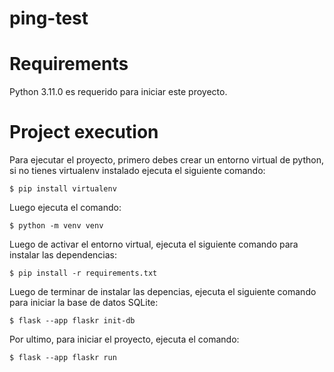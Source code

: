 # ping-test


# Requirements

Python 3.11.0 es requerido para iniciar este proyecto.

# Project execution

Para ejecutar el proyecto, primero debes crear un entorno virtual de python, si no tienes virtualenv instalado ejecuta el siguiente comando:
```shell
$ pip install virtualenv
```

Luego ejecuta el comando:
```shell
$ python -m venv venv
```

Luego de activar el entorno virtual, ejecuta el siguiente comando para instalar las dependencias:
```shell
$ pip install -r requirements.txt
```

Luego de terminar de instalar las depencias, ejecuta el siguiente comando para iniciar la base de datos SQLite:
```shell
$ flask --app flaskr init-db
```

Por ultimo, para iniciar el proyecto, ejecuta el comando:
 ```shell
$ flask --app flaskr run
```
